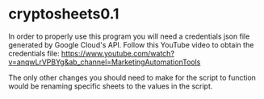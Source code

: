 # cryptosheets0.1

In order to properly use this program you will need a credentials json file generated by Google Cloud's API. Follow this YouTube video to obtain the credentials file:
https://www.youtube.com/watch?v=anqwLrVPBYg&ab_channel=MarketingAutomationTools

The only other changes you should need to make for the script to function would be renaming specific sheets to the values in the script.
